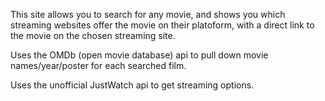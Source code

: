 This site allows you to search for any movie, and shows you which streaming
websites offer the movie on their platoform, with a direct link to the movie
on the chosen streaming site.

Uses the OMDb (open movie database) api to pull down movie names/year/poster 
for each searched film.

Uses the unofficial JustWatch api to get streaming options.